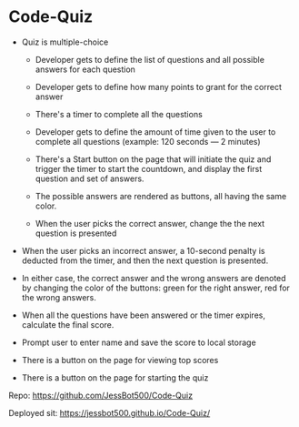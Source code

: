 # Code-Quiz

- Quiz is multiple-choice
    - Developer gets to define the list of questions and all possible answers for each question
    - Developer gets to define how many points to grant for the correct answer

    - There's a timer to complete all the questions
    - Developer gets to define the amount of time given to the user to complete all questions (example: 120 seconds — 2 minutes)

    - There's a Start button on the page that will initiate the quiz and trigger the timer to start the countdown, and display the first question and set of answers.
    - The possible answers are rendered as buttons, all having the same color.
    - When the user picks the correct answer, change the the next question is presented

- When the user picks an incorrect answer, a 10-second penalty is deducted from the timer, and then the next question is presented.

- In either case, the correct answer and the wrong answers are denoted by changing the color of the buttons: green for the right answer, red for the wrong answers.

- When all the questions have been answered or the timer expires, calculate the final score.

- Prompt user to enter name and save the score to local storage

- There is a button on the page for viewing top scores

- There is a button on the page for starting the quiz

Repo: https://github.com/JessBot500/Code-Quiz

Deployed sit: https://jessbot500.github.io/Code-Quiz/